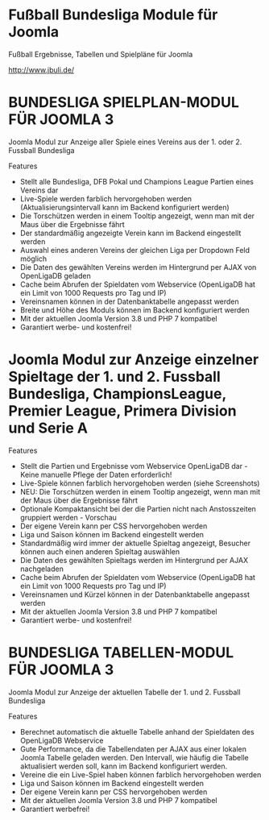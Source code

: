 # Fußball Bundesliga Module für Joomla
Fußball Ergebnisse, Tabellen und Spielpläne für Joomla

http://www.jbuli.de/

# BUNDESLIGA SPIELPLAN-MODUL FÜR JOOMLA 3
Joomla Modul zur Anzeige aller Spiele eines Vereins aus der 1. oder 2. Fussball Bundesliga

Features

- Stellt alle Bundesliga, DFB Pokal und Champions League Partien eines Vereins dar
- Live-Spiele werden farblich hervorgehoben werden (Aktualisierungsintervall kann im Backend konfiguriert werden)
- Die Torschützen werden in einem Tooltip angezeigt, wenn man mit der Maus über die Ergebnisse fährt
- Der standardmäßig angezeigte Verein kann im Backend eingestellt werden
- Auswahl eines anderen Vereins der gleichen Liga per Dropdown Feld möglich
- Die Daten des gewählten Vereins werden im Hintergrund per AJAX von OpenLigaDB geladen
- Cache beim Abrufen der Spieldaten vom Webservice (OpenLigaDB hat ein Limit von 1000 Requests pro Tag und IP)
- Vereinsnamen können in der Datenbanktabelle angepasst werden
- Breite und Höhe des Moduls können im Backend konfiguriert werden
- Mit der aktuellen Joomla Version 3.8 und PHP 7 kompatibel
- Garantiert werbe- und kostenfrei!


# Joomla Modul zur Anzeige einzelner Spieltage der 1. und 2. Fussball Bundesliga, ChampionsLeague, Premier League, Primera Division und Serie A

Features

- Stellt die Partien und Ergebnisse vom Webservice OpenLigaDB dar - Keine manuelle Pflege der Daten erforderlich!
- Live-Spiele können farblich hervorgehoben werden (siehe Screenshots)
- NEU: Die Torschützen werden in einem Tooltip angezeigt, wenn man mit der Maus über die Ergebnisse fährt
- Optionale Kompaktansicht bei der die Partien nicht nach Anstosszeiten gruppiert werden - Vorschau
- Der eigene Verein kann per CSS hervorgehoben werden
- Liga und Saison können im Backend eingestellt werden
- Standardmäßig wird immer der aktuelle Spieltag angezeigt, Besucher können auch einen anderen Spieltag auswählen
- Die Daten des gewählten Spieltags werden im Hintergrund per AJAX nachgeladen
- Cache beim Abrufen der Spieldaten vom Webservice (OpenLigaDB hat ein Limit von 1000 Requests pro Tag und IP)
- Vereinsnamen und Kürzel können in der Datenbanktabelle angepasst werden
- Mit der aktuellen Joomla Version 3.8 und PHP 7 kompatibel
- Garantiert werbe- und kostenfrei!


# BUNDESLIGA TABELLEN-MODUL FÜR JOOMLA 3
Joomla Modul zur Anzeige der aktuellen Tabelle der 1. und 2. Fussball Bundesliga

Features

- Berechnet automatisch die aktuelle Tabelle anhand der Spieldaten des OpenLigaDB Webservice
- Gute Performance, da die Tabellendaten per AJAX aus einer lokalen Joomla Tabelle geladen werden. Den Intervall, wie häufig die Tabelle aktualisiert werden soll, kann im Backend konfiguriert werden.
- Vereine die ein Live-Spiel haben können farblich hervorgehoben werden
- Liga und Saison können im Backend eingestellt werden
- Der eigene Verein kann per CSS hervorgehoben werden
- Mit der aktuellen Joomla Version 3.8 und PHP 7 kompatibel
- Garantiert werbefrei!
